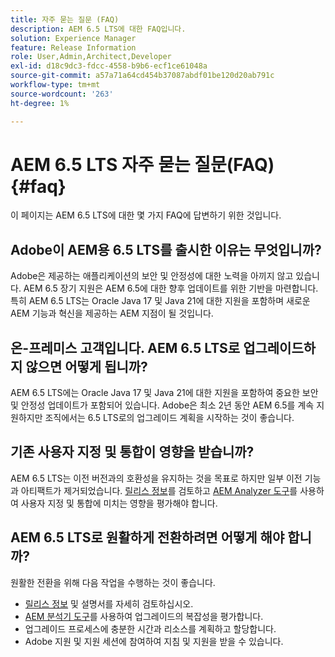 ```yaml
---
title: 자주 묻는 질문 (FAQ)
description: AEM 6.5 LTS에 대한 FAQ입니다.
solution: Experience Manager
feature: Release Information
role: User,Admin,Architect,Developer
exl-id: d18c9dc3-fdcc-4558-b9b6-ecf1ce61048a
source-git-commit: a57a71a64cd454b37087abdf01be120d20ab791c
workflow-type: tm+mt
source-wordcount: '263'
ht-degree: 1%

---
```


# AEM 6.5 LTS 자주 묻는 질문(FAQ) {#faq}

이 페이지는 AEM 6.5 LTS에 대한 몇 가지 FAQ에 답변하기 위한 것입니다.

## Adobe이 AEM용 6.5 LTS를 출시한 이유는 무엇입니까?

Adobe은 제공하는 애플리케이션의 보안 및 안정성에 대한 노력을 아끼지 않고 있습니다. AEM 6.5 장기 지원은 AEM 6.5에 대한 향후 업데이트를 위한 기반을 마련합니다. 특히 AEM 6.5 LTS는 Oracle Java 17 및 Java 21에 대한 지원을 포함하며 새로운 AEM 기능과 혁신을 제공하는 AEM 지점이 될 것입니다.

## 온-프레미스 고객입니다. AEM 6.5 LTS로 업그레이드하지 않으면 어떻게 됩니까?

AEM 6.5 LTS에는 Oracle Java 17 및 Java 21에 대한 지원을 포함하여 중요한 보안 및 안정성 업데이트가 포함되어 있습니다. Adobe은 최소 2년 동안 AEM 6.5를 계속 지원하지만 조직에서는 6.5 LTS로의 업그레이드 계획을 시작하는 것이 좋습니다.

## 기존 사용자 지정 및 통합이 영향을 받습니까?

AEM 6.5 LTS는 이전 버전과의 호환성을 유지하는 것을 목표로 하지만 일부 이전 기능과 아티팩트가 제거되었습니다.
[릴리스 정보](/help/release-notes/release-notes.md#deprecated-and-removed-features)를 검토하고 [AEM Analyzer 도구](/help/sites-deploying/aem-analyzer.md)를 사용하여 사용자 지정 및 통합에 미치는 영향을 평가해야 합니다.

## AEM 6.5 LTS로 원활하게 전환하려면 어떻게 해야 합니까?

원활한 전환을 위해 다음 작업을 수행하는 것이 좋습니다.

* [릴리스 정보](/help/release-notes/release-notes.md) 및 설명서를 자세히 검토하십시오.
* [AEM 분석기 도구](/help/sites-deploying/aem-analyzer.md)를 사용하여 업그레이드의 복잡성을 평가합니다.
* 업그레이드 프로세스에 충분한 시간과 리소스를 계획하고 할당합니다.
* Adobe 지원 및 지원 세션에 참여하여 지침 및 지원을 받을 수 있습니다.
